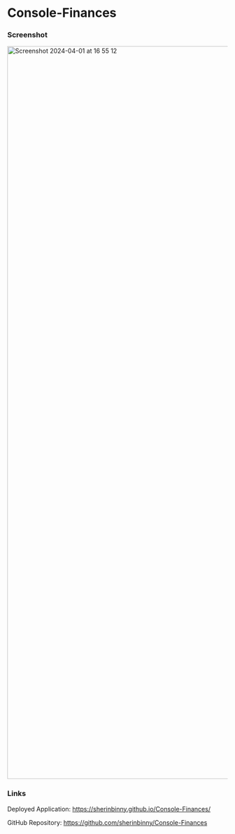 # Console-Finances



### Screenshot

<img width="1670" alt="Screenshot 2024-04-01 at 16 55 12" src="https://github.com/sherinbinny/Console-Finances/assets/101629905/fab248b0-3f66-4c91-aeca-bda2d0996a82">


### Links

Deployed Application: https://sherinbinny.github.io/Console-Finances/

GitHub Repository: https://github.com/sherinbinny/Console-Finances

